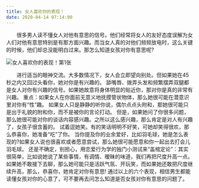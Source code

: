```yaml
---
title: 女人喜欢你的表现！
date: 2020-04-14 07:14:00
---
```




　　很多男人读不懂女人对他有意思的信号。他们经常将女人的友好态度误解为女人们对他有意思特别是有那方面兴趣。而当女人真的对他们频频放电时，这么关键的时候，他们却总没能明白过来。那怎么知道女孩对你有意思呢?

![女人喜欢你的表现！第1张](/img/5b7ddfb70bb107fe19e013cd67799361.jpg)

　　进行适当的眼神交流。大多数情况下，女人会立即望向别处。但如果她在45秒之内又回过头看你，她对你是有兴趣的。 舔嘴唇、拨弄头发和频繁摆弄双腿都是女人对你有兴趣的信号。如果她故意将身体明显的贴近你，那对你是真的非常有兴趣。 重点：如果女人在你面前无意义地抚摸管状物体，那么她很可能在潜意识里对你有“性”趣。 如果女人只是静静的听你说，偶尔点点头附和，那她很可能只是出于礼貌的附和你，而不是被你的言论打动。 但是，如果她问了你很多问题，那么她很可能对你的谈话内容感兴趣。之所以这么感兴趣，那么肯定是对人有兴趣了，女孩子很含蓄的。 试着逗她笑。有的笑话明明不好笑，可她却笑得很欢，那么恭喜你，她准备“吃”了你。 当你提及你的业余爱好，比如羽毛球，她是怎么表现的?如果女人说也很喜欢或者愿意尝试，那么她很可能愿意和你一起出去打会儿羽毛球。 还是不确定，别担心，用恋爱行为学的独门小测试来“盖棺定论”：其实很简单，比如说她说了某些事情，有调情、暧昧的味道，我们再把尺度升高一点。 如果她不敢接下去聊，那么她可能只是活跃气氛、开玩笑，而如果她还敢把尺度继续升高，那么，恭喜你，她肯定对你有意思! 通过以上的六个表现，相信男生都能读懂女孩对你的心意了，可不要再去问怎么知道是否女孩对你有意思的问题了。
